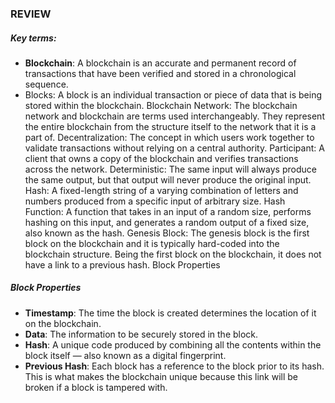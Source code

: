 ### REVIEW
##### Key terms:

- __Blockchain__: A blockchain is an accurate and permanent record of transactions that have been verified and stored in a chronological sequence.
- Blocks: A block is an individual transaction or piece of data that is being stored within the blockchain.
Blockchain Network: The blockchain network and blockchain are terms used interchangeably. They represent the entire blockchain from the structure itself to the network that it is a part of.
Decentralization: The concept in which users work together to validate transactions without relying on a central authority.
Participant: A client that owns a copy of the blockchain and verifies transactions across the network.
Deterministic: The same input will always produce the same output, but that output will never produce the original input.
Hash: A fixed-length string of a varying combination of letters and numbers produced from a specific input of arbitrary size.
Hash Function: A function that takes in an input of a random size, performs hashing on this input, and generates a random output of a fixed size, also known as the hash.
Genesis Block: The genesis block is the first block on the blockchain and it is typically hard-coded into the blockchain structure. Being the first block on the blockchain, it does not have a link to a previous hash.
Block Properties

##### Block Properties
- __Timestamp__: The time the block is created determines the location of it on the blockchain.
- __Data__: The information to be securely stored in the block.
- __Hash__: A unique code produced by combining all the contents within the block itself — also known as a digital fingerprint.
- __Previous Hash__: Each block has a reference to the block prior to its hash. This is what makes the blockchain unique because this link will be broken if a block is tampered with.